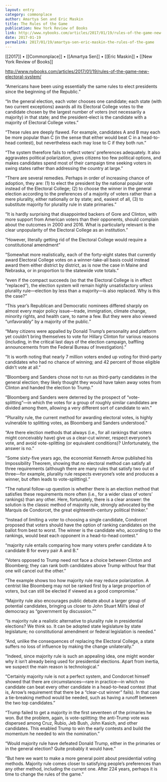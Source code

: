 ```yaml
---
layout: entry
category: commonplace
author: Amartya Sen and Eric Maskin
title: The Rules of the Game
publication: New York Review of Books
link: http://www.nybooks.com/articles/2017/01/19/rules-of-the-game-new-electoral-system/
date: 2017-01-19
permalink: 2017/01/19/amartya-sen-eric-maskin-the-rules-of-the-game
---
```


[[2017]] • [[Commonplace]] • [[Amartya Sen]] • [[Eric Maskin]] • [[New York Review of Books]]

http://www.nybooks.com/articles/2017/01/19/rules-of-the-game-new-electoral-system/

“Americans have been using essentially the same rules to elect presidents since the beginning of the Republic.”

“In the general election, each voter chooses one candidate; each state (with two current exceptions) awards all its Electoral College votes to the candidate chosen by the largest number of voters (not necessarily a majority) in that state; and the president-elect is the candidate with a majority of Electoral College votes.”

“These rules are deeply flawed. For example, candidates A and B may each be more popular than C (in the sense that either would beat C in a head-to-head contest), but nevertheless each may lose to C if they both run.”

“The system therefore fails to reflect voters’ preferences adequately. It also aggravates political polarization, gives citizens too few political options, and makes candidates spend most of their campaign time seeking voters in swing states rather than addressing the country at large.”

“There are several remedies. Perhaps in order of increasing chance of adoption, they are: (1) to elect the president by the national popular vote instead of the Electoral College; (2) to choose the winner in the general election according to the preferences of a majority of voters rather than a mere plurality, either nationally or by state; and, easiest of all, (3) to substitute majority for plurality rule in state primaries.”

“It is hardly surprising that disappointed backers of Gore and Clinton, with more support from American voters than their opponents, should complain about the outcomes in 2000 and 2016. What is particularly relevant is the clear unpopularity of the Electoral College as an institution.”

“However, literally getting rid of the Electoral College would require a constitutional amendment”

“Somewhat more realistically, each of the forty-eight states that currently award Electoral College votes on a winner-take-all basis could instead award them either district by district, as is now the case in Maine and Nebraska, or in proportion to the statewide vote totals.”

“even if the compact succeeds (so that the Electoral College is in effect “replaced”), the election system will remain highly unsatisfactory unless plurality rule—election by less than a majority—is also replaced. Why is this the case?”

“This year’s Republican and Democratic nominees differed sharply on almost every major policy issue—trade, immigration, climate change, minority rights, and health care, to name a few. But they were also viewed “unfavorably” by a majority of the public.”

“Many citizens were appalled by Donald Trump’s personality and platform yet couldn’t bring themselves to vote for Hillary Clinton for various reasons (including, in the critical last days of the election campaign, baffling announcements from the Federal Bureau of Investigation).”

“It is worth noting that nearly 7 million voters ended up voting for third-party candidates who had no chance of winning; and 42 percent of those eligible didn’t vote at all.”

“Bloomberg and Sanders chose not to run as third-party candidates in the general election; they likely thought they would have taken away votes from Clinton and handed the election to Trump.”

“Bloomberg and Sanders were deterred by the prospect of “vote-splitting”—in which the votes for a group of roughly similar candidates are divided among them, allowing a very different sort of candidate to win.”

“Plurality rule, the current method for awarding electoral votes, is highly vulnerable to splitting votes, as Bloomberg and Sanders understood.”

“Are there election methods that always (i.e., for all rankings that voters might conceivably have) give us a clear-cut winner, respect everyone’s vote, and avoid vote-splitting (or equivalent conditions)? Unfortunately, the answer is no.”

“Some sixty-five years ago, the economist Kenneth Arrow published his Impossibility Theorem, showing that no electoral method can satisfy all three requirements (although there are many rules that satisfy two out of three—for example, plurality rule respects everyone’s vote and produces a winner, but often leads to vote-splitting).”

“The natural follow-up question is whether there is an election method that satisfies these requirements more often (i.e., for a wider class of voters’ rankings) than any other. Here, fortunately, there is a clear answer: the solution is the classic method of majority rule, strongly advocated by the Marquis de Condorcet, the great eighteenth-century political thinker.”

“Instead of limiting a voter to choosing a single candidate, Condorcet proposed that voters should have the option of ranking candidates on the ballot from best to worst. The winner is the candidate who, according to the rankings, would beat each opponent in a head-to-head contest.”

“majority rule entails comparing how many voters prefer candidate A to candidate B for every pair A and B.”

“Voters opposed to Trump need not face a choice between Clinton and Bloomberg; they can rank both candidates above Trump without fear that one will cancel out the other.”

“The example shows too how majority rule may reduce polarization. A centrist like Bloomberg may not be ranked first by a large proportion of voters, but can still be elected if viewed as a good compromise.”

“Majority rule also encourages public debate about a larger group of potential candidates, bringing us closer to John Stuart Mill’s ideal of democracy as “government by discussion.””

“Is majority rule a realistic alternative to plurality rule in presidential elections? We think so. It can be adopted state legislature by state legislature; no constitutional amendment or federal legislation is needed.”

“And, unlike the consequences of replacing the Electoral College, a state suffers no loss of influence by making the change unilaterally.”

“Indeed, since majority rule is such an appealing idea, one might wonder why it isn’t already being used for presidential elections. Apart from inertia, we suspect the main reason is technological.”

“Certainly majority rule is not a perfect system, and Condorcet himself showed that there are circumstances—rare in practice—in which no candidate can beat every other candidate in a head-to-head contest (that is, Arrow’s requirement that there be a “clear-cut winner” fails). In that case a tie-breaking method would be needed, such as having a runoff between the two top candidates.”

“Trump failed to get a majority in the first seventeen of the primaries he won. But the problem, again, is vote-splitting: the anti-Trump vote was dispersed among Cruz, Rubio, Jeb Bush, John Kasich, and other candidates. This enabled Trump to win the early contests and build the momentum he needed to win the nomination.”

“Would majority rule have defeated Donald Trump, either in the primaries or in the general election? Quite probably it would have.”

“But here we want to make a more general point about presidential voting methods. Majority rule comes closer to satisfying people’s preferences than any other method, including the current one. After 224 years, perhaps it is time to change the rules of the game.”

